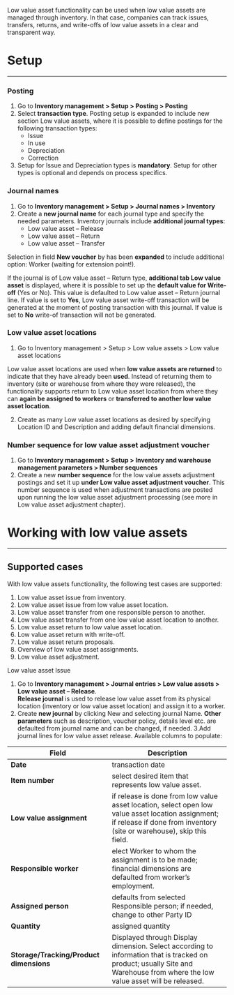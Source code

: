 Low value asset functionality can be used when low value assets are managed through inventory. In that case, companies can track issues, transfers, returns, and write-offs of low value assets in a clear and transparent way.  


# **Setup**
---

### **Posting**

1. Go to **Inventory management > Setup > Posting > Posting** 
2. Select **transaction type**. Posting setup is expanded to include new section Low value assets, where it is possible to define postings for the following transaction types:
   - Issue
   - In use
   - Depreciation
   - Correction
3. Setup for Issue and Depreciation types is **mandatory**. Setup for other types is optional and depends on process specifics. 

### **Journal names**

1. Go to **Inventory management > Setup > Journal names > Inventory**
2. Create a **new journal name** for each journal type and specify the needed parameters. Inventory journals include **additional journal types**:
   - Low value asset – Release
   - Low value asset – Return
   - Low value asset – Transfer

Selection in field **New voucher** by has been **expanded** to include additional option: Worker (waiting for extension point!).

If the journal is of Low value asset – Return type, **additional tab Low value asset** is displayed, where it is possible to set up the **default value for Write-off** (Yes or No). This value is defaulted to Low value asset – Return journal line. If value is set to **Yes**, Low value asset write-off transaction will be generated at the moment of posting transaction with this journal. If value is set to **No** write-of transaction will not be generated. 

### **Low value asset locations**

1. Go to Inventory management > Setup > Low value assets > Low value asset locations

Low value asset locations are used when **low value assets are returned** to indicate that they have already been **used**. Instead of returning them to inventory (site or warehouse from where they were released), the functionality supports return to Low value asset location from where they can **again be assigned to workers** or **transferred to another low value asset location**. 

2. Create as many Low value asset locations as desired by specifying Location ID and Description and adding default financial dimensions. 

### **Number sequence for low value asset adjustment voucher**

1. Go to **Inventory management > Setup > Inventory and warehouse management parameters > Number sequences**
2. Create a new **number sequence** for the low value assets adjustment postings and set it up **under Low value asset adjustment voucher**. This number sequence is used when adjustment transactions are posted upon running the low value asset adjustment processing (see more in Low value asset adjustment chapter).

# **Working with low value assets**
---

## **Supported cases**

With low value assets functionality, the following test cases are supported:
1.	Low value asset issue from inventory.
2.	Low value asset issue from low value asset location.
3.	Low value asset transfer from one responsible person to another.
4.	Low value asset transfer from one low value asset location to another.
5.	Low value asset return to low value asset location.
6.	Low value asset return with write-off.
7.	Low value asset return proposals. 
8.	Overview of low value asset assignments.
9.	Low value asset adjustment.

Low value asset Issue

1. Go to **Inventory management > Journal entries > Low value assets > Low value asset – Release**.  
**Release journal** is used to release low value asset from its physical location (inventory or low value asset location) and assign it to a worker.
2. Create **new journal** by clicking New and selecting journal Name. **Other parameters** such as description, voucher policy, details level etc. are defaulted from journal name and can be changed, if needed. 
3.Add journal lines for low value asset release. Available columns to populate:

|Field|Description  |
|--|--|
|**Date**  | transaction date |
|**Item number**  |select desired item that represents low value asset.  |
|**Low value assignment**  |if release is done from low value asset location, select open low value asset location assignment; if release if done from inventory (site or warehouse), skip this field.  |
|**Responsible worker**  |elect Worker to whom the assignment is to be made; financial dimensions are defaulted from worker’s employment.  |
|**Assigned person**  |defaults from selected Responsible person; if needed, change to other Party ID  |
|**Quantity**  |assigned quantity  |
| **Storage/Tracking/Product dimensions** |Displayed through Display dimension. Select according to information that is tracked on product; usually Site and Warehouse from where the low value asset will be released.  |


 
